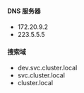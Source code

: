 #### DNS 服务器
- 172.20.9.2
- 223.5.5.5

#### 搜索域
- dev.svc.cluster.local
- svc.cluster.local
- cluster.local